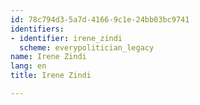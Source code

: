 ```yaml
---
id: 78c794d3-5a7d-4166-9c1e-24bb03bc9741
identifiers:
- identifier: irene_zindi
  scheme: everypolitician_legacy
name: Irene Zindi
lang: en
title: Irene Zindi

---
```

